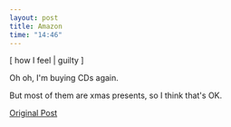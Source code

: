```yaml
---
layout: post
title: Amazon
time: "14:46"
---
```

[ how I feel | guilty ]

Oh oh,
I'm buying CDs again.

But most of them are xmas presents,
so I think that's OK.

[Original Post](http://users.livejournal.com/__anti/2418.html)

